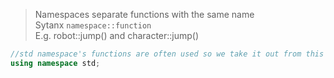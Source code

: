> Namespaces separate functions with the same name  
> Sytanx `namespace::function`  
> E.g. robot::jump() and character::jump()  

```c++
//std namespace's functions are often used so we take it out from this separation for the ease of writing  
using namespace std;
```